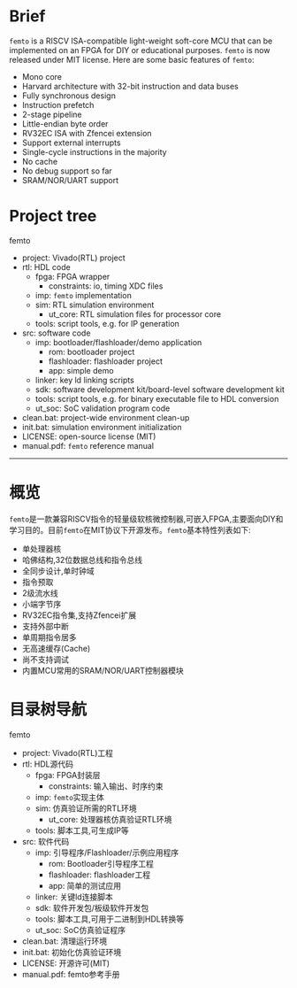 # Brief
`femto` is a RISCV ISA-compatible light-weight soft-core MCU that can be implemented on an FPGA for DIY or educational purposes. `femto` is now released under MIT license. Here are some basic features of `femto`:  
- Mono core
- Harvard architecture with 32-bit instruction and data buses
- Fully synchronous design
- Instruction prefetch
- 2-stage pipeline
- Little-endian byte order
- RV32EC ISA with Zfencei extension
- Support external interrupts
- Single-cycle instructions in the majority 
- No cache
- No debug support so far
- SRAM/NOR/UART support

# Project tree
femto
- project: Vivado(RTL) project
- rtl: HDL code
  - fpga: FPGA wrapper
    - constraints: io, timing XDC files
  - imp: `femto` implementation
  - sim: RTL simulation environment
    - ut_core: RTL simulation files for processor core
  - tools: script tools, e.g. for IP generation
- src: software code
  - imp: bootloader/flashloader/demo application
    - rom: bootloader project
    - flashloader: flashloader project
    - app: simple demo
  - linker: key ld linking scripts
  - sdk: software development kit/board-level software development kit
  - tools: script tools, e.g. for binary executable file to HDL conversion
  - ut_soc: SoC validation program code
- clean.bat: project-wide environment clean-up
- init.bat: simulation environment initialization
- LICENSE: open-source license (MIT)
- manual.pdf: `femto` reference manual

***

# 概览
`femto`是一款兼容RISCV指令的轻量级软核微控制器,可嵌入FPGA,主要面向DIY和学习目的。目前`femto`在MIT协议下开源发布。`femto`基本特性列表如下:  
- 单处理器核
- 哈佛结构,32位数据总线和指令总线
- 全同步设计,单时钟域
- 指令预取
- 2级流水线
- 小端字节序
- RV32EC指令集,支持Zfencei扩展
- 支持外部中断
- 单周期指令居多
- 无高速缓存(Cache)
- 尚不支持调试
- 内置MCU常用的SRAM/NOR/UART控制器模块

# 目录树导航
femto
- project: Vivado(RTL)工程
- rtl: HDL源代码
  - fpga: FPGA封装层
    - constraints: 输入输出、时序约束
  - imp: `femto`实现主体
  - sim: 仿真验证所需的RTL环境
    - ut_core: 处理器核仿真验证RTL环境
  - tools: 脚本工具,可生成IP等
- src: 软件代码
  - imp: 引导程序/Flashloader/示例应用程序
    - rom: Bootloader引导程序工程
    - flashloader: flashloader工程
    - app: 简单的测试应用
  - linker: 关键ld连接脚本
  - sdk: 软件开发包/板级软件开发包
  - tools: 脚本工具,可用于二进制到HDL转换等
  - ut_soc: SoC仿真验证程序
- clean.bat: 清理运行环境
- init.bat: 初始化仿真验证环境
- LICENSE: 开源许可(MIT)
- manual.pdf: femto参考手册
